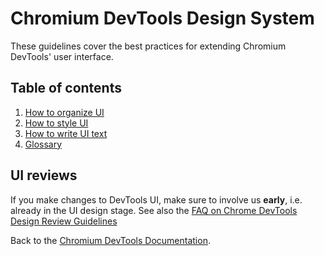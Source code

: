 # Chromium DevTools Design System

These guidelines cover the best practices for extending Chromium DevTools'
user interface.

## Table of contents

1. [How to organize UI](organizing.md)
1. [How to style UI](styleguide.md)
1. [How to write UI text](writing.md)
1. [Glossary](glossary.md)

## UI reviews
If you make changes to DevTools UI, make sure to involve us **early**, i.e. already in the
UI design stage. See also the [FAQ on Chrome DevTools Design Review Guidelines](../../design_guidelines.md)

Back to the [Chromium DevTools Documentation](../../README.md).
